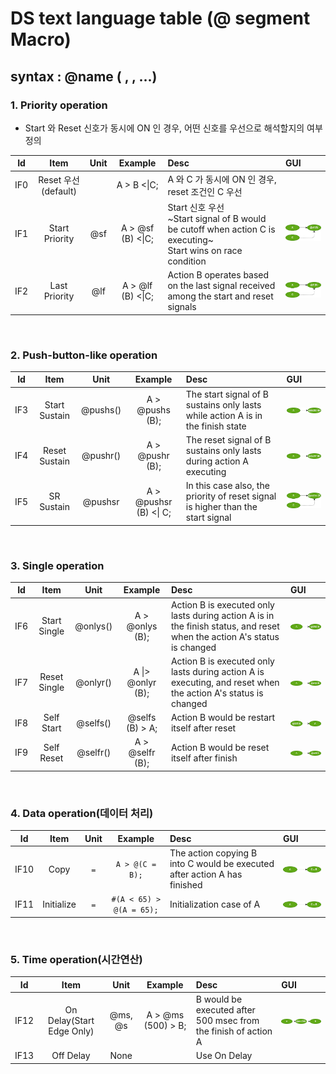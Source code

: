 # DS text language table (@ segment Macro)

##  syntax :  @name ( , , ...)

### 1. Priority operation
- Start 와 Reset 신호가 동시에 ON 인 경우, 어떤 신호를 우선으로 해석할지의 여부 정의

|Id| Item | Unit | Example| Desc | GUI |
|:---:|:----:|:--:|:---:|:----|:---|
|IF0|Reset 우선(default) |  | A > B <\|C;  | A 와 C 가 동시에 ON 인 경우, reset 조건인 C 우선 | |
|IF1|Start Priority | @sf | A > @sf (B) <\|C;  | Start 신호 우선 <br>~Start signal of B would be cutoff when action C is executing~ <br>Start wins on race condition | ![AAA](./png/IF1.dio.png)|
|IF2|Last Priority  |  @lf  | A > @lf (B) <\|C; | Action B operates based on the last signal received among the start and reset signals | ![AAA](./png/IF2.dio.png)|
</BR>

### 2. Push-button-like operation

|Id| Item | Unit | Example| Desc | GUI |
|:---:|:----:|:-----:|:---:|:----|:---|
|IF3|Start Sustain | @pushs() | A > @pushs (B);  | The start signal of B sustains only lasts while action A is in the finish state |  ![AAA](./png/IF3.dio.png)|
|IF4|Reset Sustain | @pushr() | A > @pushr (B);  | The reset signal of B sustains only lasts during action A executing |  ![AAA](./png/IF4.dio.png)|
|IF5|SR Sustain | @pushsr | A > @pushsr (B)  <\| C; | In this case also, the priority of reset signal is higher than the start signal |  ![AAA](./png/IF5.dio.png)|

</BR>



### 3. Single  operation

|Id| Item | Unit | Example| Desc | GUI |
|:---:|:----:|:--:|:---:|:----|:---|
|IF6|Start Single | @onlys()| A > @onlys (B);  | Action B is executed only lasts during action A is in the finish status, and reset when the action A's status is changed |  ![AAA](./png/IF6.dio.png)|
|IF7|Reset Single | @onlyr()| A \|> @onlyr (B);  | Action B is executed only lasts during action A is executing, and reset when the action A's status is changed |  ![AAA](./png/IF7.dio.png)|
|IF8|Self Start | @selfs()| @selfs (B) > A;   | Action B would be restart itself after reset |  ![AAA](./png/IF8.dio.png)|
|IF9|Self Reset | @selfr()| A > @selfr (B);    | Action B would be reset itself after finish |  ![AAA](./png/IF9.dio.png)|
</BR>


### 4. Data operation(데이터 처리)

|Id| Item | Unit | Example| Desc |  GUI |
|:---:|:----:|:--:|:---:|:----|:---|
|IF10|Copy | `=` | `A > @(C = B);`  | The action copying B into C would be executed after action A has finished|![AAA](./png/IF10.dio.png)|
|IF11|Initialize|`=` |`#(A < 65) > @(A = 65);`| Initialization case of A |![AAA](./png/IF10.dio.png)|

</BR>


### 5. Time operation(시간연산)

|Id| Item | Unit | Example| Desc |  GUI |
|:---:|:----:|:--:|:---:|:----|:---|
|IF12|On Delay(Start Edge Only) | @ms, @s| A > @ms (500) > B;  | B would be executed after 500 msec from the finish of action A|![AAA](./png/IF12.dio.png)|
|IF13|Off Delay |None || Use On Delay    ||

</BR>
